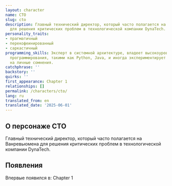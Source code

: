 ```yaml
---
layout: character
name: CTO
slug: cto
description: Главный технический директор, который часто полагается на Ванревьюмена
  для решения критических проблем в технологической компании DynaTech.
personality_traits:
- прагматичный
- перекофеинированный
- саркастичный
programming_skills: Эксперт в системной архитектуре, владеет высокоуровневыми языками
  программирования, такими как Python, Java, и иногда экспериментирует с Rust, несмотря
  на личные сомнения.
catchphrase: ''
backstory: ''
quirks: ''
first_appearance: Chapter 1
relationships: []
permalink: /characters/cto/
lang: ru
translated_from: en
translated_date: '2025-06-01'
---
```


## О персонаже CTO

Главный технический директор, который часто полагается на Ванревьюмена для решения критических проблем в технологической компании DynaTech.

## Появления

Впервые появился в: Chapter 1

<!-- Chapter appearances will be tracked automatically -->

